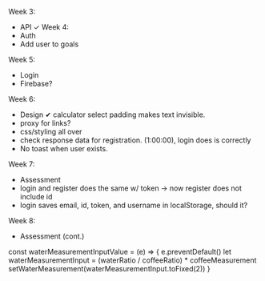 Week 3:

- API ✓
  Week 4:
- Auth
- Add user to goals

Week 5:

- Login
- Firebase?

Week 6:

- Design
  ✔ calculator select padding makes text invisible.
- proxy for links?
- css/styling all over
- check response data for registration. (1:00:00), login does is correctly
- No toast when user exists.

Week 7:

- Assessment
- login and register does the same w/ token -> now register does not include id
- login saves email, id, token, and username in localStorage, should it?

Week 8:

- Assessment (cont.)

const waterMeasurementInputValue = (e) => {
e.preventDefault()
let waterMeasurementInput = (waterRatio / coffeeRatio) \* coffeeMeasurement
setWaterMeasurement(waterMeasurementInput.toFixed(2))
}
